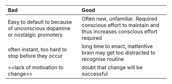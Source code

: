 
| Bad                                                                       | Good                                                                                                      |
| :------------------------------------------------------------------------ | :-------------------------------------------------------------------------------------------------------- |
| Easy to default to because of unconscious dopamine or nostalgic promoters | Often new, unfamiliar. Required conscious effort to maintain and thus increases conscious effort required |
| often instant, too hard to stop before they occur                         | long time to enact, inattentive brain may get too distracted to recognise routine                         |
| ==lack of motivation to change==                                          | doubt that change will be successful                                                                      |

